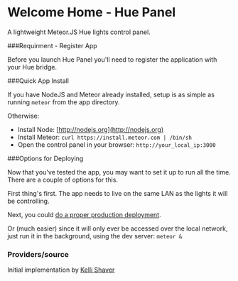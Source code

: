 Welcome Home - Hue Panel
====

A lightweight Meteor.JS Hue lights control panel.

###Requirment - Register App

Before you launch Hue Panel you'll need to register the application with your Hue bridge.

###Quick App Install

If you have NodeJS and Meteor already installed, setup is as simple as running `meteor` from the app directory.

Otherwise:

* Install Node: [http://nodejs.org](http://nodejs.org)
* Install Meteor: `curl https://install.meteor.com | /bin/sh`
* Open the control panel in your browser: `http://your_local_ip:3000`

###Options for Deploying

Now that you've tested the app, you may want to set it up to run all the time. There are a couple of options for this.

First thing's first. The app needs to live on the same LAN as the lights it will be controlling.

Next, you could [do a proper production deployment](https://www.digitalocean.com/community/tutorials/how-to-deploy-a-meteor-js-application-on-ubuntu-14-04-with-nginx).

Or (much easier) since it will only ever be accessed over the local network, just run it in the background, using the dev server: `meteor &`


### Providers/source

Initial implementation by [Kelli Shaver](https://github.com/kellishaver/hue-panel)